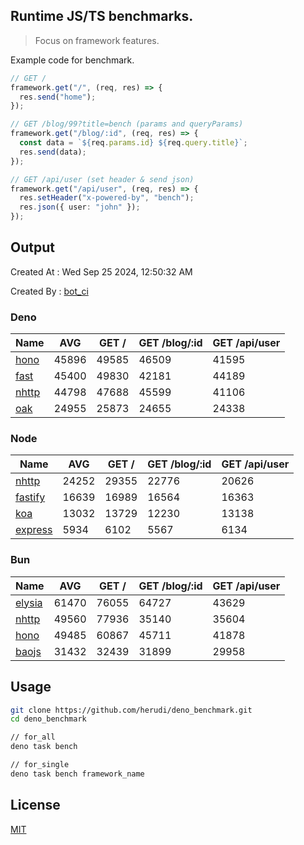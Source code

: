 ## Runtime JS/TS benchmarks.

> Focus on framework features.

Example code for benchmark.
```ts
// GET /
framework.get("/", (req, res) => {
  res.send("home");
});

// GET /blog/99?title=bench (params and queryParams)
framework.get("/blog/:id", (req, res) => {
  const data = `${req.params.id} ${req.query.title}`;
  res.send(data);
});

// GET /api/user (set header & send json)
framework.get("/api/user", (req, res) => {
  res.setHeader("x-powered-by", "bench");
  res.json({ user: "john" });
});
```

## Output
Created At : Wed Sep 25 2024, 12:50:32 AM

Created By : [bot_ci](https://github.com/herudi/deno_benchmarks/commits?author=github-actions%5Bbot%5D)


### Deno
|Name|AVG|GET /|GET /blog/:id|GET /api/user|
|----|----|----|----|----|
|[hono](https://github.com/honojs/hono)|45896|49585|46509|41595|
|[fast](https://github.com/danteissaias/fast)|45400|49830|42181|44189|
|[nhttp](https://github.com/nhttp/nhttp)|44798|47688|45599|41106|
|[oak](https://github.com/oakserver/oak)|24955|25873|24655|24338|
  


### Node
|Name|AVG|GET /|GET /blog/:id|GET /api/user|
|----|----|----|----|----|
|[nhttp](https://github.com/nhttp/nhttp)|24252|29355|22776|20626|
|[fastify](https://github.com/fastify/fastify)|16639|16989|16564|16363|
|[koa](https://github.com/koajs/koa)|13032|13729|12230|13138|
|[express](https://github.com/expressjs/express)|5934|6102|5567|6134|
  


### Bun
|Name|AVG|GET /|GET /blog/:id|GET /api/user|
|----|----|----|----|----|
|[elysia](https://github.com/elysiajs/elysia)|61470|76055|64727|43629|
|[nhttp](https://github.com/nhttp/nhttp)|49560|77936|35140|35604|
|[hono](https://github.com/honojs/hono)|49485|60867|45711|41878|
|[baojs](https://github.com/mattreid1/baojs)|31432|32439|31899|29958|
  



## Usage

```bash
git clone https://github.com/herudi/deno_benchmark.git
cd deno_benchmark

// for_all
deno task bench

// for_single
deno task bench framework_name
```

## License

[MIT](LICENSE)

